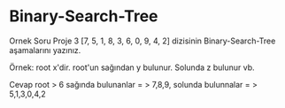 # Binary-Search-Tree
Ornek Soru
Proje 3
[7, 5, 1, 8, 3, 6, 0, 9, 4, 2] dizisinin Binary-Search-Tree aşamalarını yazınız.

Örnek: root x'dir. root'un sağından y bulunur. Solunda z bulunur vb.

Cevap
root > 6
sağında bulunanlar = > 7,8,9,
solunda bulunnalar = > 5,1,3,0,4,2
